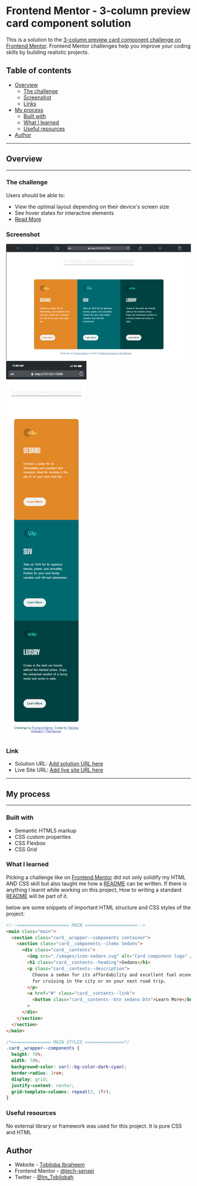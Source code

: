 # Frontend Mentor - 3-column preview card component solution

This is a solution to the [3-column preview card component challenge on Frontend Mentor](https://www.frontendmentor.io/challenges/3column-preview-card-component-pH92eAR2-). Frontend Mentor challenges help you improve your coding skills by building realistic projects.

## **Table of contents**

- [Overview](#overview)
  - [The challenge](#the-challenge)
  - [Screenshot](#screenshot)
  - [Links](#links)
- [My process](#my-process)
  - [Built with](#built-with)
  - [What I learned](#what-i-learned)
  - [Useful resources](#useful-resources)
- [Author](#author)

---

## **Overview**

---

### The challenge

Users should be able to:

- View the optimal layout depending on their device's screen size
- See hover states for interactive elements
- [Read More ](https://www.frontendmentor.io/challenges/3column-preview-card-component-pH92eAR2-)

### Screenshot

![Desktop View](./images/Desktop%20design.png)
![Mobile View](./images/mobile%20design.png)

### Link

- Solution URL: [Add solution URL here](https://your-solution-url.com)
- Live Site URL: [Add live site URL here](https://your-live-site-url.com)

---

## **My process**

---

### Built with

- Semantic HTML5 markup
- CSS custom properties
- CSS Flexbox
- CSS Grid

### What I learned

Picking a challenge like on [Frontend Mentor](https://www.frontendmentor.io/challenges/3column-preview-card-component-pH92eAR2-) did not only solidify my HTML AND CSS skill but also taught me how a [README](README.md) can be written. If there is anything I learnt while working on this project, How to writing a standard [README](README.md) will be part of it.

below are some snippets of important HTML structure and CSS styles of the project:

```html
<!--==================== MAIN ====================-->
<main class="main">
  <section class="card__wrapper--components container">
    <section class="card__components--items Sedans">
      <div class="card__contents">
        <img src="./images/icon-sedans.svg" alt="Card component logo" />
        <h1 class="card__contents--heading">Sedans</h1>
        <p class="card__contents--description">
          Choose a sedan for its affordability and excellent fuel economy. Ideal
          for cruising in the city or on your next road trip.
        </p>
        <a href="#" class="card__contents--link">
          <button class="card__contents--btn sedans-btn">Learn More</button></a
        >
      </div>
    </section>
  </section>
</main>
```

```css
/*=============== MAIN STYLES ===============*/
.card__wrapper--components {
  height: 70%;
  width: 70%;
  background-color: var(--bg-color-dark-cyan);
  border-radius: 1rem;
  display: grid;
  justify-content: center;
  grid-template-columns: repeat(3, 1fr);
}
```

### Useful resources

No external library or framework was used for this project. It is pure CSS and HTML

## **Author**

- Website - [Tobiloba Ibraheem](https://github.com/Tech-sensei)
- Frontend Mentor - [@tech-sensei](https://www.frontendmentor.io/profile/tech-sensei)
- Twitter - [@Im_Tobilobah](https://www.twitter.com/Im_Tobilobah)
